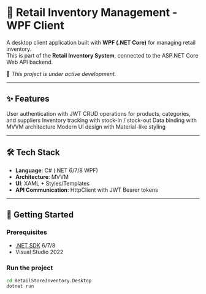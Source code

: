 # 🎨 Retail Inventory Management - WPF Client

A desktop client application built with **WPF (.NET Core)** for managing retail inventory.  
This is part of the **Retail Inventory System**, connected to the ASP.NET Core Web API backend.

🚧 *This project is under active development.*

---

## ✨ Features
User authentication with JWT
CRUD operations for products, categories, and suppliers
Inventory tracking with stock-in / stock-out
Data binding with MVVM architecture
Modern UI design with Material-like styling

---

## 🛠️ Tech Stack
- **Language**: C# (.NET 6/7/8 WPF)
- **Architecture**: MVVM
- **UI**: XAML + Styles/Templates
- **API Communication**: HttpClient with JWT Bearer tokens

---

## 🚀 Getting Started

### Prerequisites
- [.NET SDK](https://dotnet.microsoft.com/download) 6/7/8
- Visual Studio 2022

### Run the project
```bash
cd RetailStoreInventory.Desktop
dotnet run

